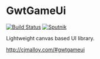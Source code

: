GwtGameUi
=========

[![Build Status](https://travis-ci.org/cjmalloy/GwtGameUiDemo.svg?branch=master)](https://travis-ci.org/cjmalloy/GwtGameUiDemo) [![Sputnik](https://sputnik.ci/conf/badge)](https://sputnik.ci/app#/builds/cjmalloy/GwtGameUi)

Lightweight canvas based UI library.

http://cjmalloy.com/#gwtgameui

